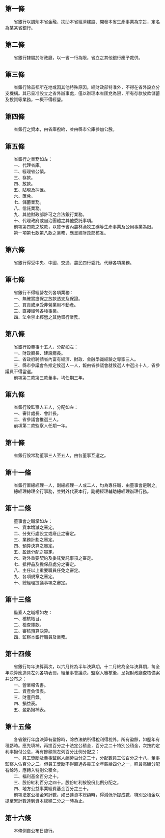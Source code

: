 第一條 
-------
　　省銀行以調劑本省金融、扶助本省經濟建設、開發本省生產事業為宗旨，定名為某某省銀行。  


第二條 
-------
　　省銀行隸屬於財政廳，以一省一行為限，省立之其他銀行應予裁併。  


第三條 
-------
　　省銀行除首都所在地或因其他特殊原因，經財政部特准外，不得在省外設立分支機構。其已呈准設立之省外辦事處，僅以辦理本省匯兌為限，所有存款放款儲蓄及投資等業務，一概不得經營。  


第四條 
-------
　　省銀行之資本，由省庫撥給，並由縣市公庫參加公股。  


第五條 
-------
　　省銀行之業務如左：  
　　一、代理省庫。  
　　二、經理省公債。  
　　三、存款。  
　　四、放款。  
　　五、貼現及押匯。  
　　六、匯兌。  
　　七、儲蓄業務。  
　　八、信託業務。  
　　九、其他財政部許可之合法銀行業務。  
　　十、代理政府或自治團體之其他委託事項。  
　　前項第四款之放款，以貸予省內農林漁牧工礦等生產事業及公用事業為限。  
　　第一項第七款第八款之業務，應呈經財政部核准。  


第六條 
-------
　　省銀行得受中央、中國、交通、農民四行委託，代辦各項業務。  


第七條 
-------
　　省銀行不得經營左列各項業務：  
　　一、無確實擔保之放款透支及保證。  
　　二、買賣或承受非營業用不動產。  
　　三、直接經營各種事業。  
　　四、法令禁止經營之其他銀行業務。  


第八條 
-------
　　省銀行設董事十五人，分配如左：  
　　一、財政廳長、建設廳長。  
　　二、省政府聘請省內富有經濟、財政、金融學識經驗之專家三人。  
　　三、縣市參議會各推定候選人一人，報由省參議會就候選人中選出十人，省參議員不得當選。  
　　前項第二款第三款董事，均任期三年。  


第九條 
-------
　　省銀行設監察人五人，分配如左：  
　　一、審計處長、會計長。  
　　二、省參議會推選三人。  
　　前項第二款監察人任期一年。  


第十條 
-------
　　省銀行設常務董事三人至五人，由各董事互選之。  


第十一條 
---------
　　省銀行置總經理一人，副總經理一人或二人，均為專任職，由董事會遴聘之。  
　　總經理綜理全行事務，並對外代表本行，副總經理輔助總經理辦理行務。  


第十二條 
---------
　　董事會之職掌如左：  
　　一、資本增減之審定。  
　　二、分支行處設立或廢止之審定。  
　　三、業務計劃之審定。  
　　四、預算決算之審定。  
　　五、盈餘分配之審定。  
　　六、對外重要契約及委託受託事項之審定。  
　　七、抵押品及擔保品處分之審定。  
　　八、主任以上重要職員任免之審定。  
　　九、各項規章之審定。  
　　十、總經理提議事項之審定。  


第十三條 
---------
　　監察人之職權如左：  
　　一、稽核帳目。  
　　二、檢查庫款。  
　　三、審核預算決算。  
　　四、監察本銀行職員及業務。  


第十四條 
---------
　　省銀行每年決算兩次，以六月終為半年決算期，十二月終為全年決算期，每全年決算應造具左列各項表冊，經董事會議決，監察人審核後，呈報財政廳查核備案并公布之：  
　　一、營業報告書。  
　　二、資產負債表。  
　　三、財產目錄。  
　　四、損益表。  
　　五、盈虧撥補表。  


第十五條 
---------
　　各省銀行年度決算有盈餘時，除依法納所得稅利得稅外，所有盈餘，如歷年有積虧時。應先填補，再提百分之十法定公積金，百分之二十特別公積金，次按約定利率撥付公息，再有餘額照左列百分比例分配之：  
　　一、員工獎勵及董事監察人酬勞百分之二十，分配數員工佔百分之十八，董事監察人佔百分之二。但員工獎勵不得超過各員工全年薪給四分之一，照最高額分配有餘時，應轉入特別公積金。  
　　二、福利基金百分之十。  
　　三、股份紅利百分之四十。股份紅利按股份比例分配之。  
　　四、地方公益事業經費基金百分之三十。  
　　前項法定公積金累計數，如已達資本總額時，得減低所提成數，特別公積金以提至累計數達到資本總額二分之一時為止。  


第十六條 
---------
　　本條例自公布日施行。